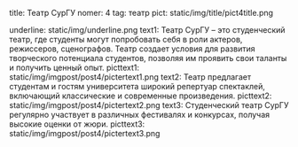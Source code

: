 title: Театр СурГУ
nomer: 4
tag: театр
pict: static/img/title/pict4title.png

underline: static/img/underline.png
text1: Театр СурГУ – это  студенческий театр,  где  студенты  могут  попробовать  себя  в  роли  актеров,  режиссеров,  сценографов. Театр  создает  условия  для  развития  творческого  потенциала  студентов,  позволяя  им  проявить  свои  таланты  и  получить  ценный  опыт.
picttext1: static/img/imgpost/post4/pictertext1.png
text2: Театр  предлагает  студентам  и  гостям  университета  широкий  репертуар  спектаклей,  включающий  классические  и  современные  произведения.
picttext2: static/img/imgpost/post4/pictertext2.png
text3: Студенческий театр СурГУ регулярно участвует в различных  фестивалях  и  конкурсах,  получая  высокие  оценки  от  жюри.
picttext3: static/img/imgpost/post4/pictertext3.png